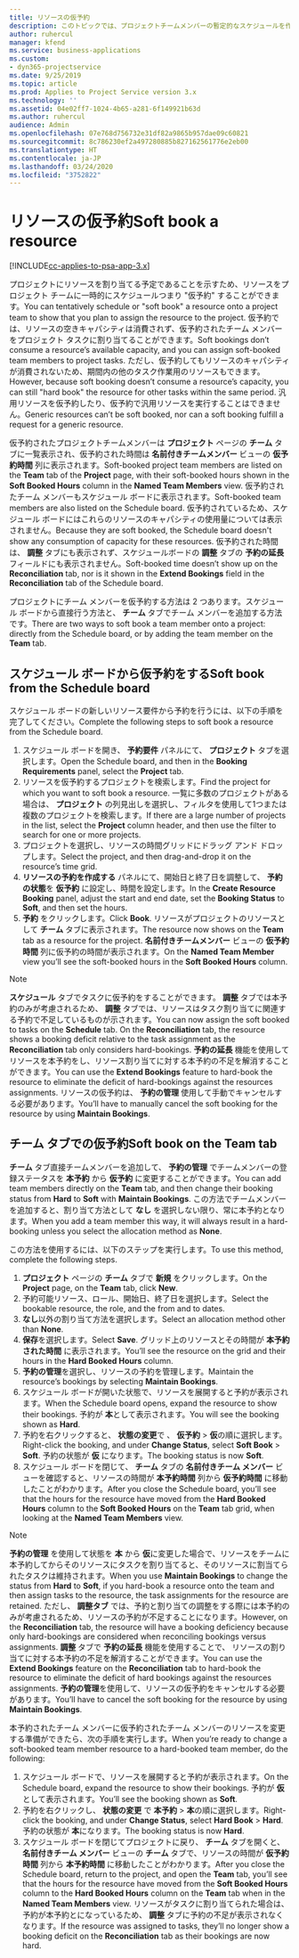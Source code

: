 ```yaml
---
title: リソースの仮予約
description: このトピックでは、プロジェクトチームメンバーの暫定的なスケジュールを作成したり、チームメンバーを仮予約する方法についての情報を示します。
author: ruhercul
manager: kfend
ms.service: business-applications
ms.custom:
- dyn365-projectservice
ms.date: 9/25/2019
ms.topic: article
ms.prod: Applies to Project Service version 3.x
ms.technology: ''
ms.assetid: 04e02ff7-1024-4b65-a281-6f149921b63d
ms.author: ruhercul
audience: Admin
ms.openlocfilehash: 07e768d756732e31df82a9865b957dae09c60821
ms.sourcegitcommit: 8c786230ef2a497280885b827162561776e2eb00
ms.translationtype: HT
ms.contentlocale: ja-JP
ms.lasthandoff: 03/24/2020
ms.locfileid: "3752822"
---
```

# <a name="soft-book-a-resource"></a><span data-ttu-id="2b64c-103">リソースの仮予約</span><span class="sxs-lookup"><span data-stu-id="2b64c-103">Soft book a resource</span></span>

[!INCLUDE[cc-applies-to-psa-app-3.x](../includes/cc-applies-to-psa-app-3x.md)]

<span data-ttu-id="2b64c-104">プロジェクトにリソースを割り当てる予定であることを示すため、リソースをプロジェクト チームに一時的にスケジュールつまり "仮予約" することができます。</span><span class="sxs-lookup"><span data-stu-id="2b64c-104">You can tentatively schedule or "soft book" a resource onto a project team to show that you plan to assign the resource to the project.</span></span> <span data-ttu-id="2b64c-105">仮予約では、リソースの空きキャパシティは消費されず、仮予約されたチーム メンバーをプロジェクト タスクに割り当てることができます。</span><span class="sxs-lookup"><span data-stu-id="2b64c-105">Soft bookings don’t consume a resource’s available capacity, and you can assign soft-booked team members to project tasks.</span></span> <span data-ttu-id="2b64c-106">ただし、仮予約してもリソースのキャパシティが消費されないため、期間内の他のタスク作業用のリソースもできます。</span><span class="sxs-lookup"><span data-stu-id="2b64c-106">However, because soft booking doesn’t consume a resource’s capacity, you can still "hard book" the resource for other tasks within the same period.</span></span> <span data-ttu-id="2b64c-107">汎用リソースを仮予約したり、仮予約で汎用リソースを実行することはできません。</span><span class="sxs-lookup"><span data-stu-id="2b64c-107">Generic resources can’t be soft booked, nor can a soft booking fulfill a request for a generic resource.</span></span>

<span data-ttu-id="2b64c-108">仮予約されたプロジェクトチームメンバーは **プロジェクト** ページの **チーム** タブに一覧表示され、仮予約された時間は **名前付きチームメンバー** ビューの **仮予約時間** 列に表示されます。</span><span class="sxs-lookup"><span data-stu-id="2b64c-108">Soft-booked project team members are listed on the **Team** tab of the **Project** page, with their soft-booked hours shown in the **Soft Booked Hours** column in the **Named Team Members** view.</span></span> <span data-ttu-id="2b64c-109">仮予約されたチーム メンバーもスケジュール ボードに表示されます。</span><span class="sxs-lookup"><span data-stu-id="2b64c-109">Soft-booked team members are also listed on the Schedule board.</span></span> <span data-ttu-id="2b64c-110">仮予約されているため、スケジュール ボードにはこれらのリソースのキャパシティの使用量については表示されません。</span><span class="sxs-lookup"><span data-stu-id="2b64c-110">Because they are soft booked, the Schedule board doesn't show any consumption of capacity for these resources.</span></span> <span data-ttu-id="2b64c-111">仮予約された時間は、 **調整** タブにも表示されず、スケジュールボードの **調整** タブの **予約の延長** フィールドにも表示されません。</span><span class="sxs-lookup"><span data-stu-id="2b64c-111">Soft-booked time doesn’t show up on the **Reconciliation** tab, nor is it shown in the **Extend Bookings** field in the **Reconciliation** tab of the Schedule board.</span></span> 

<span data-ttu-id="2b64c-112">プロジェクトにチーム メンバーを仮予約する方法は 2 つあります。スケジュール ボードから直接行う方法と、 **チーム** タブでチーム メンバーを追加する方法です。</span><span class="sxs-lookup"><span data-stu-id="2b64c-112">There are two ways to soft book a team member onto a project: directly from the Schedule board, or by adding the team member on the **Team** tab.</span></span> 

## <a name="soft-book-from-the-schedule-board"></a><span data-ttu-id="2b64c-113">スケジュール ボードから仮予約をする</span><span class="sxs-lookup"><span data-stu-id="2b64c-113">Soft book from the Schedule board</span></span>
<span data-ttu-id="2b64c-114">スケジュール ボードの新しいリソース要件から予約を行うには、以下の手順を完了してください。</span><span class="sxs-lookup"><span data-stu-id="2b64c-114">Complete the following steps to soft book a resource from the Schedule board.</span></span> 

1. <span data-ttu-id="2b64c-115">スケジュール ボードを開き、 **予約要件** パネルにて、 **プロジェクト** タブを選択します。</span><span class="sxs-lookup"><span data-stu-id="2b64c-115">Open the Schedule board, and then in the **Booking Requirements** panel, select the **Project** tab.</span></span>
2. <span data-ttu-id="2b64c-116">リソースを仮予約するプロジェクトを検索します。</span><span class="sxs-lookup"><span data-stu-id="2b64c-116">Find the project for which you want to soft book a resource.</span></span> <span data-ttu-id="2b64c-117">一覧に多数のプロジェクトがある場合は、 **プロジェクト** の列見出しを選択し、フィルタを使用して1つまたは複数のプロジェクトを検索します。</span><span class="sxs-lookup"><span data-stu-id="2b64c-117">If there are a large number of projects in the list, select the **Project** column header, and then use the filter to search for one or more projects.</span></span>
3. <span data-ttu-id="2b64c-118">プロジェクトを選択し、リソースの時間グリッドにドラッグ アンド ドロップします。</span><span class="sxs-lookup"><span data-stu-id="2b64c-118">Select the project, and then drag-and-drop it on the resource’s time grid.</span></span>
5. <span data-ttu-id="2b64c-119">**リソースの予約を作成する** パネルにて、開始日と終了日を調整して、 **予約の状態**を **仮予約** に設定し、時間を設定します。</span><span class="sxs-lookup"><span data-stu-id="2b64c-119">In the **Create Resource Booking** panel, adjust the start and end date, set the **Booking Status** to **Soft**, and then set the hours.</span></span> 
6. <span data-ttu-id="2b64c-120">**予約** をクリックします。</span><span class="sxs-lookup"><span data-stu-id="2b64c-120">Click **Book**.</span></span> <span data-ttu-id="2b64c-121">リソースがプロジェクトのリソースとして **チーム** タブに表示されます。</span><span class="sxs-lookup"><span data-stu-id="2b64c-121">The resource now shows on the **Team** tab as a resource for the project.</span></span> <span data-ttu-id="2b64c-122">**名前付きチームメンバー** ビューの **仮予約時間** 列に仮予約の時間が表示されます。</span><span class="sxs-lookup"><span data-stu-id="2b64c-122">On the **Named Team Member** view you’ll see the soft-booked hours in the **Soft Booked Hours** column.</span></span>

> [!NOTE]
> <span data-ttu-id="2b64c-123">**スケジュール** タブでタスクに仮予約をすることができます。 **調整** タブでは本予約のみが考慮されるため、 **調整** タブでは、リソースはタスク割り当てに関連する予約で不足しているものが示されます。</span><span class="sxs-lookup"><span data-stu-id="2b64c-123">You can now assign the soft booked to tasks on the **Schedule** tab. On the **Reconciliation** tab, the resource shows a booking deficit relative to the task assignment as the **Reconciliation** tab only considers hard-bookings.</span></span> <span data-ttu-id="2b64c-124">**予約の延長** 機能を使用してリソースを本予約をし、リソース割り当てに対する本予約の不足を解消することができます。</span><span class="sxs-lookup"><span data-stu-id="2b64c-124">You can use the **Extend Bookings** feature to hard-book the resource to eliminate the deficit of hard-bookings against the resources assignments.</span></span> <span data-ttu-id="2b64c-125">リソースの仮予約は、 **予約の管理** 使用して手動でキャンセルする必要があります。</span><span class="sxs-lookup"><span data-stu-id="2b64c-125">You’ll have to manually cancel the soft booking for the resource by using **Maintain Bookings**.</span></span>

## <a name="soft-book-on-the-team-tab"></a><span data-ttu-id="2b64c-126">チーム タブでの仮予約</span><span class="sxs-lookup"><span data-stu-id="2b64c-126">Soft book on the Team tab</span></span>

<span data-ttu-id="2b64c-127">**チーム** タブ直接チームメンバーを追加して、 **予約の管理** でチームメンバーの登録ステータスを **本予約** から **仮予約** に変更することができます。</span><span class="sxs-lookup"><span data-stu-id="2b64c-127">You can add team members directly on the **Team** tab, and then change their booking status from **Hard** to **Soft** with **Maintain Bookings**.</span></span> <span data-ttu-id="2b64c-128">この方法でチームメンバーを追加すると、割り当て方法として **なし** を選択しない限り、常に本予約となります。</span><span class="sxs-lookup"><span data-stu-id="2b64c-128">When you add a team member this way, it will always result in a hard-booking unless you select the allocation method as **None**.</span></span>

<span data-ttu-id="2b64c-129">この方法を使用するには、以下のステップを実行します。</span><span class="sxs-lookup"><span data-stu-id="2b64c-129">To use this method, complete the following steps.</span></span>

1. <span data-ttu-id="2b64c-130">**プロジェクト** ページの **チーム** タブで **新規** をクリックします。</span><span class="sxs-lookup"><span data-stu-id="2b64c-130">On the **Project** page, on the **Team** tab, click **New**.</span></span>
2. <span data-ttu-id="2b64c-131">予約可能リソース、ロール、開始日、終了日を選択します。</span><span class="sxs-lookup"><span data-stu-id="2b64c-131">Select the bookable resource, the role, and the from and to dates.</span></span>
3. <span data-ttu-id="2b64c-132">**なし**以外の割り当て方法を選択します。</span><span class="sxs-lookup"><span data-stu-id="2b64c-132">Select an allocation method other than **None**.</span></span>
4. <span data-ttu-id="2b64c-133">**保存**を選択します。</span><span class="sxs-lookup"><span data-stu-id="2b64c-133">Select **Save**.</span></span> <span data-ttu-id="2b64c-134">グリッド上のリソースとその時間が **本予約された時間** に表示されます。</span><span class="sxs-lookup"><span data-stu-id="2b64c-134">You’ll see the resource on the grid and their hours in the **Hard Booked Hours** column.</span></span>
5. <span data-ttu-id="2b64c-135">**予約の管理**を選択し、リソースの予約を管理します。</span><span class="sxs-lookup"><span data-stu-id="2b64c-135">Maintain the resource’s bookings by selecting **Maintain Bookings**.</span></span>
6. <span data-ttu-id="2b64c-136">スケジュール ボードが開いた状態で、リソースを展開すると予約が表示されます。</span><span class="sxs-lookup"><span data-stu-id="2b64c-136">When the Schedule board opens, expand the resource to show their bookings.</span></span> <span data-ttu-id="2b64c-137">予約が **本**として表示されます。</span><span class="sxs-lookup"><span data-stu-id="2b64c-137">You will see the booking shown as **Hard**.</span></span>
7. <span data-ttu-id="2b64c-138">予約を右クリックすると、 **状態の変更**で 、 **仮予約** \> **仮**の順に選択します。</span><span class="sxs-lookup"><span data-stu-id="2b64c-138">Right-click the booking, and under **Change Status**, select **Soft Book** \> **Soft**.</span></span> <span data-ttu-id="2b64c-139">予約の状態が **仮** になります。</span><span class="sxs-lookup"><span data-stu-id="2b64c-139">The booking status is now **Soft**.</span></span>
8. <span data-ttu-id="2b64c-140">スケジュール ボードを閉じて、 **チーム** タブの **名前付きチーム メンバー** ビューを確認すると、リソースの時間が **本予約時間** 列から **仮予約時間** に移動したことがわかります。</span><span class="sxs-lookup"><span data-stu-id="2b64c-140">After you close the Schedule board, you’ll see that the hours for the resource have moved from the **Hard Booked Hours** column to the **Soft Booked Hours** on the **Team** tab grid, when looking at the **Named Team Members** view.</span></span>

> [!NOTE]
> <span data-ttu-id="2b64c-141">**予約の管理** を使用して状態を **本** から **仮**に変更した場合で、リソースをチームに本予約してからそのリソースにタスクを割り当てると、そのリソースに割当てられたタスクは維持されます。</span><span class="sxs-lookup"><span data-stu-id="2b64c-141">When you use **Maintain Bookings** to change the status from **Hard** to **Soft**, if you hard-book a resource onto the team and then assign tasks to the resource, the task assignments for the resource are retained.</span></span> <span data-ttu-id="2b64c-142">ただし、 **調整タブ** では、予約と割り当ての調整をする際には本予約のみが考慮されるため、リソースの予約が不足することになります。</span><span class="sxs-lookup"><span data-stu-id="2b64c-142">However, on the **Reconciliation** tab, the resource will have a booking deficiency because only hard-bookings are considered when reconciling bookings versus assignments.</span></span> <span data-ttu-id="2b64c-143">**調整** タブで **予約の延長** 機能を使用することで、 リソースの割り当てに対する本予約の不足を解消することができます。</span><span class="sxs-lookup"><span data-stu-id="2b64c-143">You can use the **Extend Bookings** feature on the **Reconciliation** tab to hard-book the resource to eliminate the deficit of hard bookings against the resources assignments.</span></span> <span data-ttu-id="2b64c-144">**予約の管理**を使用して、リソースの仮予約をキャンセルする必要があります。</span><span class="sxs-lookup"><span data-stu-id="2b64c-144">You’ll have to cancel the soft booking for the resource by using **Maintain Bookings**.</span></span>

<span data-ttu-id="2b64c-145">本予約されたチーム メンバーに仮予約されたチーム メンバーのリソースを変更する準備ができたら、次の手順を実行します。</span><span class="sxs-lookup"><span data-stu-id="2b64c-145">When you’re ready to change a soft-booked team member resource to a hard-booked team member, do the following:</span></span>

1. <span data-ttu-id="2b64c-146">スケジュール ボードで、リソースを展開すると予約が表示されます。</span><span class="sxs-lookup"><span data-stu-id="2b64c-146">On the Schedule board, expand the resource to show their bookings.</span></span> <span data-ttu-id="2b64c-147">予約が **仮** として表示されます。</span><span class="sxs-lookup"><span data-stu-id="2b64c-147">You’ll see the booking shown as **Soft**.</span></span>
2. <span data-ttu-id="2b64c-148">予約を右クリックし、 **状態の変更** で **本予約** \> **本**の順に選択します。</span><span class="sxs-lookup"><span data-stu-id="2b64c-148">Right-click the booking, and under **Change Status**, select **Hard Book** \> **Hard**.</span></span> <span data-ttu-id="2b64c-149">予約の状態が **本**になります。</span><span class="sxs-lookup"><span data-stu-id="2b64c-149">The booking status is now **Hard**.</span></span>
3. <span data-ttu-id="2b64c-150">スケジュール ボードを閉じてプロジェクトに戻り、 **チーム** タブを開くと、 **名前付きチーム メンバー** ビューの **チーム** タブで、リソースの時間が **仮予約時間** 列から **本予約時間** に移動したことがわかります。</span><span class="sxs-lookup"><span data-stu-id="2b64c-150">After you close the Schedule board, return to the project, and open the **Team** tab, you’ll see that the hours for the resource have moved from the **Soft Booked Hours** column to the **Hard Booked Hours** column on the **Team** tab when in the **Named Team Members** view.</span></span> <span data-ttu-id="2b64c-151">リソースがタスクに割り当てられた場合は、予約が本予約とになっているため、 **調整** タブに予約の不足が表示されなくなります。</span><span class="sxs-lookup"><span data-stu-id="2b64c-151">If the resource was assigned to tasks, they’ll no longer show a booking deficit on the **Reconciliation** tab as their bookings are now hard.</span></span>

